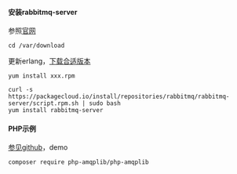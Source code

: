 #### 安装rabbitmq-server
参照[官网](https://www.rabbitmq.com/documentation.html)
```
cd /var/download
```
更新erlang，[下载合适版本](https://bintray.com/rabbitmq-erlang/rpm/erlang)
```
yum install xxx.rpm

curl -s https://packagecloud.io/install/repositories/rabbitmq/rabbitmq-server/script.rpm.sh | sudo bash
yum install rabbitmq-server
```

#### PHP示例
[参见github](https://github.com/php-amqplib/php-amqplib)，demo
```
composer require php-amqplib/php-amqplib
```
